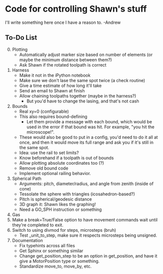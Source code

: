 
# Code for controlling Shawn's stuff

I'll write something here once I have a reason to.
-Andrew


## To-Do List

0. Plotting
   - Automatically adjust marker size based on number of elements (or maybe 
       the minimum distance between them?)
   - Ask Shawn if the rotated toolpath is correct
1. Harness
    - Make it not in the iPython notebook
    - Make sure we don't lase the same spot twice (a check routine)
    - Give a time estimate of how long it'll take
    - Send an email to Shawn at finish
    - Allow chaining toolpaths together (maybe in the harness?)
      - But you'd have to change the lasing, and that's not cash
2. Bounds
   - Real xy=0 (configurable)
   - This also requires bound-defining
     - Let them provide a message with each bound, which would be used in the
         error if that bound was hit. For example, "you hit the microscope!".
   - These would also be good to put in a config, you'd need to do it all
        at once, and then it would move its full range and ask you if it's
        still in the same spot.
   - Idea: use the rail to set limits?
   - Know beforehand if a toolpath is out of bounds
   - Allow plotting absolute coordinates too (?)
   - Remove old bound code
   - Implement optional railing behavior.
3. Spherical Path
   - Arguments: pitch, diameter/radius, and angle from zenith (inside of cone)
   - Tessolate the sphere with triangles (icosahedron-based?)
   - Pitch is spherical/geodesic distance
   - 3D graph it: Shawn likes the graphing!
   - Need a GO_SPH instruction or something
4. Gas
5. Make a break=True/False option to have movement commands wait until they're
   completed to exit.
6. Switch to using divmod for steps, microsteps (bruh)
   - Test _unit_to_step, make sure it respects microsteps being unsigned.
7. Documentation
   - Fix typehints across all files
   - Get Sphinx or something similar
   - Change get_position_step to be an option in get_position, and have it
       give a MotorPosition type or something.
   - Standardize move_to, move_by, etc.

